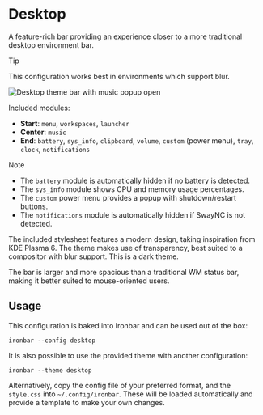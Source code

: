 # Desktop

A feature-rich bar providing an experience closer to a more traditional desktop environment bar.

>[!TIP]
> This configuration works best in environments which support blur.

![Desktop theme bar with music popup open](https://f.jstanger.dev/github/ironbar/themes/desktop.png)

Included modules:

- **Start**: `menu`, `workspaces`, `launcher`
- **Center**: `music`
- **End**: `battery`, `sys_info`, `clipboard`, `volume`, `custom` (power menu), `tray`, `clock`, `notifications`

>[!NOTE]
> - The `battery` module is automatically hidden if no battery is detected.
> - The `sys_info` module shows CPU and memory usage percentages.
> - The `custom` power menu provides a popup with shutdown/restart buttons.
> - The `notifications` module is automatically hidden if SwayNC is not detected.

The included stylesheet features a modern design, taking inspiration from KDE Plasma 6.
The theme makes use of transparency, best suited to a compositor with blur support. 
This is a dark theme.

The bar is larger and more spacious than a traditional WM status bar,
making it better suited to mouse-oriented users.

## Usage

This configuration is baked into Ironbar and can be used out of the box:

```shell
ironbar --config desktop
```

It is also possible to use the provided theme with another configuration:

```shell
ironbar --theme desktop
```

Alternatively, copy the config file of your preferred format, and the `style.css` into `~/.config/ironbar`.
These will be loaded automatically and provide a template to make your own changes.
